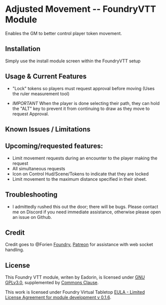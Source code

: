 # Adjusted Movement -- FoundryVTT Module
Enables the GM to better control player token movement.


## Installation
Simply use the install module screen within the FoundryVTT setup


## Usage & Current Features
- "Lock" tokens so players must request approval before moving (Uses the ruler measurement tool)

- *IMPORTANT* When the player is done selecting their path, they can hold the "ALT" key to prevent it from continuing to draw as they move to request Approval.


## Known Issues / Limitations



## Upcoming/requested features:
- Limit movement requests during an encounter to the player making the request
- All simultaneous requests
- Icon on Control Hud/Scene/Tokens to indicate that they are locked
- Limit movement to the maximum distance specified in their sheet.


## Troubleshooting
- I admittedly rushed this out the door; there will be bugs. Please contact me on Discord if you need immediate assistance, otherwise please open an issue on Github.


## Credit
Credit goes to @Forien [Foundry](https://foundryvtt.com/community/forien), [Patreon](https://www.patreon.com/forien) for assistance with web socket handling.

## License
This Foundry VTT module, writen by Eadorin, is licensed under [GNU GPLv3.0](https://www.gnu.org/licenses/gpl-3.0.en.html), supplemented by [Commons Clause](https://commonsclause.com/).

This work is licensed under Foundry Virtual Tabletop [EULA - Limited License Agreement for module development v 0.1.6](http://foundryvtt.com/pages/license.html).
